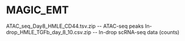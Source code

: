 # MAGIC_EMT

ATAC_seq_Day8_HMLE_CD44.tsv.zip -- ATAC-seq peaks
In-drop_HMLE_TGFb_day_8_10.csv.zip -- In-drop scRNA-seq data (counts)
